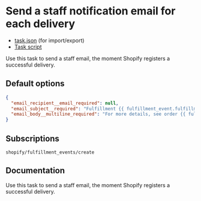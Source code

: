 # Send a staff notification email for each delivery

* [task.json](../../tasks/send-a-staff-notification-email-for-each-delivery.json) (for import/export)
* [Task script](./script.liquid)

Use this task to send a staff email, the moment Shopify registers a successful delivery.

## Default options

```json
{
  "email_recipient__email_required": null,
  "email_subject__required": "Fulfillment {{ fulfillment_event.fulfillment.name | default: \"#1234.1\" }} has been delivered!",
  "email_body__multiline_required": "For more details, see order {{ fulfillment_event.order.name | default: \"#1234\" }} in Shopify:\n\nhttps://{{ shop.domain }}/admin/orders/{{ fulfillment_event.order_id }}\n\nThanks,\nMechanic"
}
```

## Subscriptions

```liquid
shopify/fulfillment_events/create
```

## Documentation

Use this task to send a staff email, the moment Shopify registers a successful delivery.
